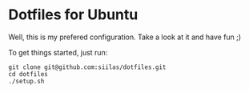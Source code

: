 # Dotfiles for Ubuntu

Well, this is my prefered configuration. Take a look at it and have fun ;)

To get things started, just run:

```
git clone git@github.com:siilas/dotfiles.git
cd dotfiles
./setup.sh
```